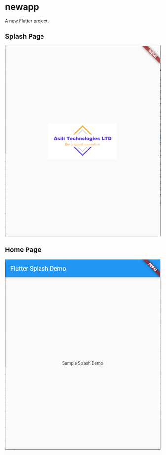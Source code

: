 # newapp

A new Flutter project.

## Splash Page
![Screenshot](screenshots/1.PNG)
## Home Page
![Screenshot](screenshots/2.PNG)

